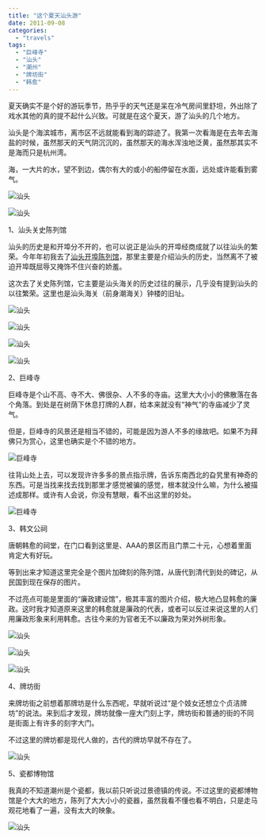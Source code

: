 ```yaml
---
title: "这个夏天汕头游"
date: 2011-09-08
categories: 
  - "travels"
tags: 
  - "巨峰寺"
  - "汕头"
  - "潮州"
  - "牌坊街"
  - "韩愈"
---
```


夏天确实不是个好的游玩季节，热乎乎的天气还是呆在冷气房间里舒坦，外出除了戏水其他的真的提不起什么兴致。可就是在这个夏天，游了汕头的几个地方。

汕头是个海滨城市，离市区不远就能看到海的踪迹了。我第一次看海是在去年去海盐的时候，虽然那天的天气阴沉沉的，虽然那天的海水浑浊地泛黄，虽然那其实不是海而只是杭州湾。

海，一大片的水，望不到边，偶尔有大的或小的船停留在水面，远处或许能看到雾气。

![汕头](images/6052294955_c66cbfdd1d_z.jpg)<!--more-->

![汕头](images/6052854872_323d6b7c6f_z.jpg)

1、汕头关史陈列馆

汕头的历史是和开埠分不开的，也可以说正是汕头的开埠经商成就了以往汕头的繁荣。今年年初我去了[汕头开埠陈列馆](http://www.jfsay.com/archives/242.html "汕头的老房子")，那里主要是介绍汕头的历史，当然离不了被迫开埠既屈辱又掩饰不住兴奋的娇羞。

这次去了关史陈列馆，它主要是汕头海关的历史过往的展示，几乎没有提到汕头的以往繁荣。这里也是汕头海关（前身潮海关）钟楼的旧址。

![汕头](images/6052270503_bd8c16f166_z.jpg)

![汕头](images/6052822492_6d6db7d106_z.jpg)

![汕头](images/6052821804_d21caea511_z.jpg)

![汕头](images/6052272679_2d00e4221b_z.jpg)

2、巨峰寺

巨峰寺是个山不高、寺不大、佛很杂、人不多的寺庙。这里大大小小的佛散落在各个角落。到处是在树荫下休息打牌的人群，给本来就没有“神气”的寺庙减少了灵气。

但是，巨峰寺的风景还是相当不错的，可能是因为游人不多的缘故吧。如果不为拜佛只为赏心，这里也确实是个不错的地方。

![巨峰寺](images/6199098413_1b54edd5bb_z.jpg)

往背山处上去，可以发现许许多多的景点指示牌，告诉东南西北的旮旯里有神奇的东西。可是当找来找去找到那里才感觉被骗的感觉，根本就没什么嘛，为什么被描述成那样。或许有人会说，你没有慧眼，看不出这里的妙处。

![巨峰寺](images/6199614058_1a32d32388_z.jpg)

3、韩文公祠

唐朝韩愈的祠堂，在门口看到这里是、AAA的景区而且门票二十元，心想着里面肯定大有好玩。

等到出来才知道这里完全是个图片加碑刻的陈列馆，从唐代到清代到处的碑记，从民国到现在保存的图片。

不过亮点可能是里面的“廉政建设馆”，极其丰富的图片介绍，极大地凸显韩愈的廉政。这时我才知道原来这里的韩愈就是廉政的代表，或者可以反过来说这里的人们用廉政形象来利用韩愈。古往今来的为官者无不以廉政为荣对外树形象。

![汕头](images/6052276197_f89dbcfd08_z.jpg)

![汕头](images/6052824078_eb16f6a3b2_z.jpg)

![汕头](images/6052827618_49a96946ce_z.jpg)

4、牌坊街

来牌坊街之前想着那牌坊是什么东西呢，早就听说过“是个妓女还想立个贞洁牌坊”的说法。来到后才发现，牌坊就像一座大门刻上字，牌坊街和普通的街的不同是街面上有许多的刻字大门。

不过这里的牌坊都是现代人做的，古代的牌坊早就不存在了。

![汕头](images/6052278791_8c6136a708_z.jpg)

5、瓷都博物馆

我真的不知道潮州是个瓷都，我以前只听说过景德镇的传说。不过这里的瓷都博物馆是个大大的地方，陈列了大大小小的瓷器，虽然我看不懂也看不明白，只是走马观花地看了一遍，没有太大的映象。

![汕头](images/6052830278_20d3a6ec94_z.jpg)
